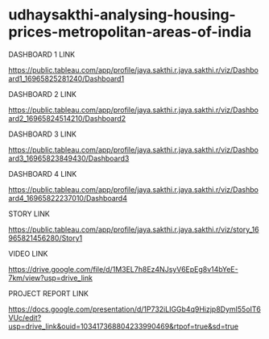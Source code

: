 # udhaysakthi-analysing-housing-prices-metropolitan-areas-of-india
DASHBOARD 1 LINK

https://public.tableau.com/app/profile/jaya.sakthi.r.jaya.sakthi.r/viz/Dashboard1_16965825281240/Dashboard1

DASHBOARD 2 LINK

https://public.tableau.com/app/profile/jaya.sakthi.r.jaya.sakthi.r/viz/Dashboard2_16965824514210/Dashboard2

DASHBOARD 3 LINK

https://public.tableau.com/app/profile/jaya.sakthi.r.jaya.sakthi.r/viz/Dashboard3_16965823849430/Dashboard3

DASHBOARD 4 LINK

https://public.tableau.com/app/profile/jaya.sakthi.r.jaya.sakthi.r/viz/Dashboard4_16965822237010/Dashboard4

STORY LINK

https://public.tableau.com/app/profile/jaya.sakthi.r.jaya.sakthi.r/viz/story_16965821456280/Story1

VIDEO LINK

https://drive.google.com/file/d/1M3EL7h8Ez4NJsyV6EpEg8v14bYeE-7km/view?usp=drive_link

PROJECT REPORT LINK

https://docs.google.com/presentation/d/1P732iLIGGb4q9Hizjp8DymI55oIT6VUc/edit?usp=drive_link&ouid=103417368804233990469&rtpof=true&sd=true
